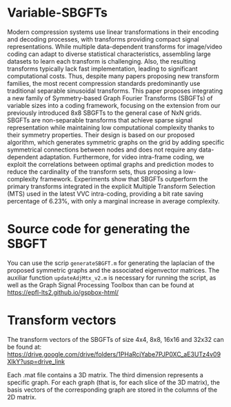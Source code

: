# Variable-SBGFTs

Modern compression systems use linear transformations in their encoding and decoding processes, with transforms providing compact signal representations. 
While multiple data-dependent transforms for image/video coding can adapt to diverse statistical characteristics, assembling large datasets to learn each transform is challenging.
Also, the resulting transforms typically lack fast implementation, leading to significant computational costs.
Thus, despite many papers proposing new transform families, the most recent compression standards predominantly use traditional separable sinusoidal transforms. 
This paper proposes integrating a new family of Symmetry-based Graph Fourier Transforms (SBGFTs) of variable sizes into a coding framework, focusing on the extension from our previously introduced 8x8 SBGFTs to the general case of NxN grids.
SBGFTs are non-separable transforms that achieve sparse signal representation while maintaining low computational complexity thanks to their symmetry properties.
Their design is based on our proposed algorithm, which generates symmetric graphs on the grid by adding specific symmetrical connections between nodes and does not require any data-dependent adaptation. Furthermore, for video intra-frame coding, we exploit the correlations between optimal graphs and prediction modes to reduce the cardinality of the transform sets, thus proposing a low-complexity framework. Experiments show that SBGFTs outperform the primary transforms integrated in the explicit Multiple Transform Selection (MTS) used in the latest VVC intra-coding, providing a bit rate saving percentage of 6.23%, with only a marginal increase in average complexity.

# Source code for generating the SBGFT

You can use the scrip `generateSBGFT.m` for generating the laplacian of the proposed symmetric graphs and the associated eigenvector matrices. The auxiliar function `updateAdjMtx_v2.m` is necessary for running the script, as well as the Graph Signal Processing Toolbox than can be found at https://epfl-lts2.github.io/gspbox-html/

# Transform vectors

The transform vectors of the SBGFTs of size 4x4, 8x8, 16x16 and 32x32 can be found at: https://drive.google.com/drive/folders/1PHaRcjYabe7PJP0XC_aE3UTz4v09XlkY?usp=drive_link

Each .mat file contains a 3D matrix. The third dimension represents a specific graph. For each graph (that is, for each slice of the 3D matrix), the basis vectors of the corresponding graph are stored in the columns of the 2D matrix.



